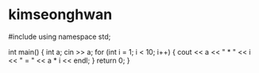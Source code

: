 # kimseonghwan

#include <iostream>
using namespace std;

int main() {
	int a;
	cin >> a;
	for (int i = 1; i < 10; i++) {
		cout << a << " * " << i << " = " << a * i << endl;
	}
	return 0;
}
